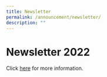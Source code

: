 ```yaml
---
title: Newsletter
permalink: /announcement/newsletter/
description: ""
---
```

# **Newsletter 2022**

Click [here](/files/MJS%20-%20Newsletter%202022.pdf) for more information.